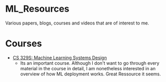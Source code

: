 # ML_Resources 
Various papers, blogs, courses and videos that are of interest to me.

# Courses
- [CS 329S: Machine Learning Systems Design](https://stanford-cs329s.github.io/syllabus.html) 
  - Its an important course. Although I don't want to go through every material in the course in detail, I am nonetheless interested in an overview of how ML deployment works. Great Ressource it seems. 
